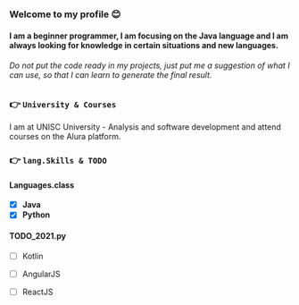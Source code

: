 ### Welcome to my profile 😊
#### I am a beginner programmer, I am focusing on the Java language and I am always looking for knowledge in certain situations and new languages.

###### Do not put the code ready in my projects, just put me a suggestion of what I can use, so that I can learn to generate the final result.

### 👉 `University & Courses`
I am at UNISC University - Analysis and software development and attend courses on the Alura platform.

### 👉 `lang.Skills & TODO`

#### Languages.class
  - [x] **Java**
  - [x] **Python**

#### TODO_2021.py
  - [ ] Kotlin
  - [ ] AngularJS
  - [ ] ReactJS


